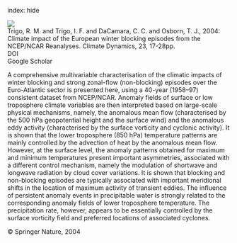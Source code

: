 index: hide

<div class="Citation">
    <div class="Citation-thumb CitationThumb-linked"  data-href="https://doi.org/10.1007/s00382-004-0410-4">
      <img src="https://static.claimspace.cloud/climate-study-static/refs/thumbs/14/Trigo_et_al_2004-thumb.png" />
    </div>

  <div class="Citation-body">
    <div class="Citation-text">Trigo, R. M. and Trigo, I. F. and DaCamara, C. C. and Osborn, T. J., 2004: Climate impact of the European winter blocking episodes from the NCEP/NCAR Reanalyses. <span class="Article-journal">Climate Dynamics, </span><span class="Article-volume">23, </span>17-28pp.</div>
    <div class="Citation-links">
      <div class="CitationLink" data-href="https://doi.org/10.1007/s00382-004-0410-4">
        <div class="CitationLink-icon CitationLink-Doi"></div>
        <div class="CitationLink-text">DOI</div>
      </div>
      <div class="CitationLink" data-href="https://scholar.google.com/scholar?q=10.1007/s00382-004-0410-4">
        <div class="CitationLink-icon CitationLink-Scholar"></div>
        <div class="CitationLink-text">Google Scholar</div>
      </div>
    </div>
  </div>
</div>

A comprehensive multivariable characterisation of the climatic impacts of winter blocking and strong zonal-flow (non-blocking) episodes over the Euro-Atlantic sector is presented here, using a 40-year (1958–97) consistent dataset from NCEP/NCAR. Anomaly fields of surface or low troposphere climate variables are then interpreted based on large-scale physical mechanisms, namely, the anomalous mean flow (characterised by the 500 hPa geopotential height and the surface wind) and the anomalous eddy activity (characterised by the surface vorticity and cyclonic activity). It is shown that the lower troposphere (850 hPa) temperature patterns are mainly controlled by the advection of heat by the anomalous mean flow. However, at the surface level, the anomaly patterns obtained for maximum and minimum temperatures present important asymmetries, associated with a different control mechanism, namely the modulation of shortwave and longwave radiation by cloud cover variations. It is shown that blocking and non-blocking episodes are typically associated with important meridional shifts in the location of maximum activity of transient eddies. The influence of persistent anomaly events in precipitable water is strongly related to the corresponding anomaly fields of lower troposphere temperature. The precipitation rate, however, appears to be essentially controlled by the surface vorticity field and preferred locations of associated cyclones.

<div class="Citation-copy">
&copy; Springer Nature, 2004
</div>